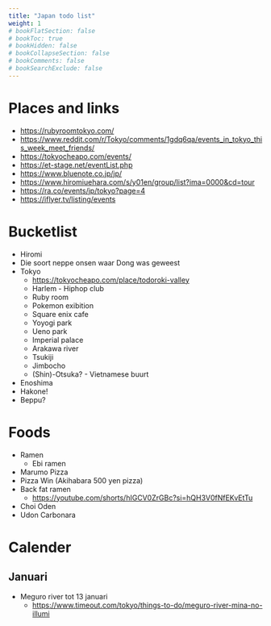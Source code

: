```yaml
---
title: "Japan todo list"
weight: 1
# bookFlatSection: false
# bookToc: true
# bookHidden: false
# bookCollapseSection: false
# bookComments: false
# bookSearchExclude: false
---
```


# Places and links
- https://rubyroomtokyo.com/
- https://www.reddit.com/r/Tokyo/comments/1gdq6qa/events_in_tokyo_this_week_meet_friends/
- https://tokyocheapo.com/events/
- https://et-stage.net/eventList.php
- https://www.bluenote.co.jp/jp/
- https://www.hiromiuehara.com/s/y01en/group/list?ima=0000&cd=tour
- https://ra.co/events/jp/tokyo?page=4
- https://iflyer.tv/listing/events

# Bucketlist
- Hiromi
- Die soort neppe onsen waar Dong was geweest
- Tokyo
    - https://tokyocheapo.com/place/todoroki-valley
    - Harlem - Hiphop club
    - Ruby room
    - Pokemon exibition
    - Square enix cafe
    - Yoyogi park
    - Ueno park
    - Imperial palace
    - Arakawa river
    - Tsukiji
    - Jimbocho
    - (Shin)-Otsuka? - Vietnamese buurt
- Enoshima
- Hakone!
- Beppu?

# Foods
- Ramen
    - Ebi ramen
- Marumo Pizza
- Pizza Win (Akihabara 500 yen pizza)
- Back fat ramen
    - https://youtube.com/shorts/hIGCV0ZrGBc?si=hQH3V0fNfEKvEtTu
- Choi Oden
- Udon Carbonara

# Calender
## Januari
- Meguro river tot 13 januari
    - https://www.timeout.com/tokyo/things-to-do/meguro-river-mina-no-illumi
